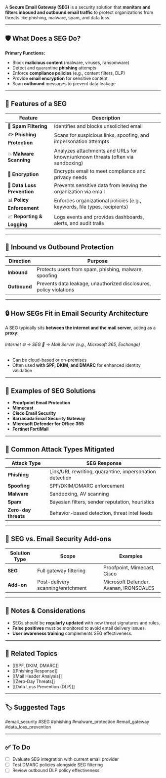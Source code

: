 A **Secure Email Gateway (SEG)** is a security solution that **monitors and filters inbound and outbound email traffic** to protect organizations from threats like phishing, malware, spam, and data loss.

---

## 🛡 What Does a SEG Do?

**Primary Functions:**
- Block **malicious content** (malware, viruses, ransomware)
- Detect and quarantine **phishing** attempts
- Enforce **compliance policies** (e.g., content filters, DLP)
- Provide **email encryption** for sensitive content
- Scan **outbound** messages to prevent data leakage

---

## 🧰 Features of a SEG

| Feature                  | Description                                                                           |
|--------------------------|---------------------------------------------------------------------------------------|
| 🛑 **Spam Filtering**     | Identifies and blocks unsolicited email                                                |
| 🐟 **Phishing Protection**| Scans for suspicious links, spoofing, and impersonation attempts                       |
| 💥 **Malware Scanning**   | Analyzes attachments and URLs for known/unknown threats (often via sandboxing)        |
| 🔐 **Encryption**         | Encrypts email to meet compliance and privacy needs                                   |
| 🧬 **Data Loss Prevention** | Prevents sensitive data from leaving the organization via email                      |
| 📊 **Policy Enforcement** | Enforces organizational policies (e.g., keywords, file types, recipients)             |
| 📈 **Reporting & Logging**| Logs events and provides dashboards, alerts, and audit trails                         |

---

## 🔁 Inbound vs Outbound Protection

| Direction   | Purpose                                                        |
|-------------|----------------------------------------------------------------|
| **Inbound** | Protects users from spam, phishing, malware, spoofing          |
| **Outbound**| Prevents data leakage, unauthorized disclosures, policy violations |

---

## 🔒 How SEGs Fit in Email Security Architecture

A SEG typically sits **between the internet and the mail server**, acting as a **proxy**:

###### Internet 🌐 → SEG 🔐 → Mail Server (e.g., Microsoft 365, Exchange)


- Can be cloud-based or on-premises
- Often used **with SPF, DKIM, and DMARC** for enhanced identity validation

---

## 🔧 Examples of SEG Solutions

- **Proofpoint Email Protection**
- **Mimecast**
- **Cisco Email Security**
- **Barracuda Email Security Gateway**
- **Microsoft Defender for Office 365**
- **Fortinet FortiMail**

---

## 🧪 Common Attack Types Mitigated

| Attack Type         | SEG Response                                           |
|---------------------|--------------------------------------------------------|
| **Phishing**        | Link/URL rewriting, quarantine, impersonation detection |
| **Spoofing**        | SPF/DKIM/DMARC enforcement                             |
| **Malware**         | Sandboxing, AV scanning                                |
| **Spam**            | Bayesian filters, sender reputation, heuristics        |
| **Zero-day threats**| Behavior-based detection, threat intel feeds           |

---

## 🧱 SEG vs. Email Security Add-ons

| Solution Type   | Scope                            | Examples                              |
|------------------|-----------------------------------|----------------------------------------|
| **SEG**          | Full gateway filtering            | Proofpoint, Mimecast, Cisco            |
| **Add-on**       | Post-delivery scanning/enrichment | Microsoft Defender, Avanan, IRONSCALES |

---

## 📝 Notes & Considerations

- SEGs should be **regularly updated** with new threat signatures and rules.
- **False positives** must be monitored to avoid email delivery issues.
- **User awareness training** complements SEG effectiveness.

---

## 🔗 Related Topics

- [[SPF, DKIM, DMARC]]
- [[Phishing Response]]
- [[Mail Header Analysis]]
- [[Zero-Day Threats]]
- [[Data Loss Prevention (DLP)]]

---

## 🏷 Suggested Tags

#email_security #SEG #phishing #malware_protection #email_gateway #data_loss_prevention

---

## ✅ To Do

- [ ] Evaluate SEG integration with current email provider
- [ ] Test DMARC policies alongside SEG filtering
- [ ] Review outbound DLP policy effectiveness
